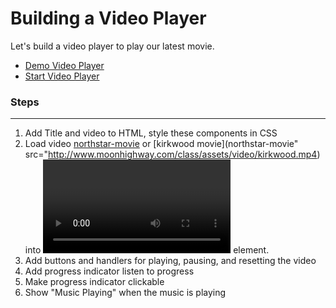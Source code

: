 Building a Video Player
==========================
Let's build a video player to play our latest movie.

* [Demo Video Player](http://output.jsbin.com/juvoce/1/quiet)
* [Start Video Player](http://jsbin.com/yehiwu/1/edit?html)

### Steps
---------

1. Add Title and video to HTML, style these components in CSS
2. Load video [northstar-movie](http://www.moonhighway.com/class/assets/video/northstar.mp4) or 
[kirkwood movie](northstar-movie" src="http://www.moonhighway.com/class/assets/video/kirkwood.mp4) into __<Video />__ element.
3. Add buttons and handlers for playing, pausing, and resetting the video
4. Add progress indicator listen to progress 
5. Make progress indicator clickable
6. Show "Music Playing" when the music is playing
